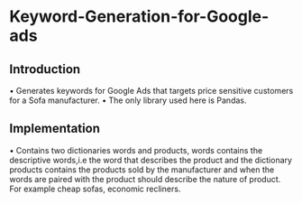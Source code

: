 # Keyword-Generation-for-Google-ads

## Introduction
• Generates keywords for Google Ads that targets price sensitive customers for a Sofa manufacturer.
• The only library used here is Pandas.

## Implementation
• Contains two dictionaries words and products, words contains the descriptive words,i.e the word that describes the product and the dictionary products contains the products sold by the manufacturer and when the words are paired with the product should describe the nature of product. For example cheap sofas, economic recliners.  

